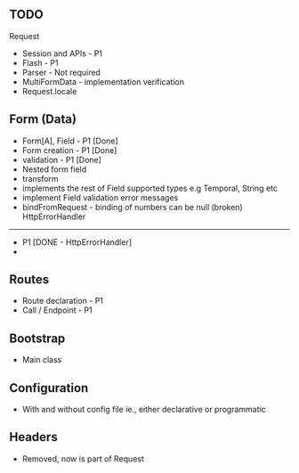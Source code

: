 TODO 
---
Request
+ Session and APIs - P1
+ Flash - P1
+ Parser - Not required
+ MultiFormData - implementation verification
+ Request.locale

Form (Data)
---
+ Form[A], Field - P1 [Done]
+ Form creation - P1 [Done]
+ validation - P1  [Done]
+ Nested form field
+ transform
+ implements the rest of Field supported types e.g Temporal, String etc
+ implement Field validation error messages
+ bindFromRequest - binding of numbers can be null (broken)
HttpErrorHandler
---
+ P1 [DONE - HttpErrorHandler]
+ 
Routes
---
+ Route declaration - P1
+ Call / Endpoint - P1


Bootstrap
---
+ Main class

Configuration
---
+ With and without config file ie., either declarative or programmatic


Headers
---
+ Removed, now is part of Request